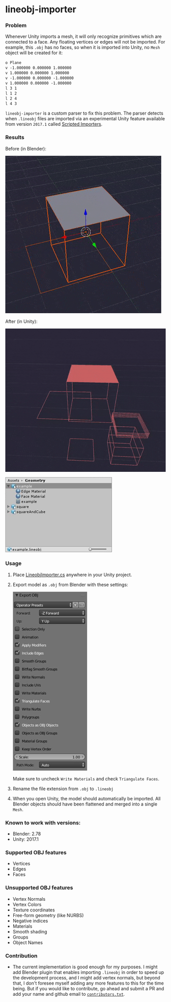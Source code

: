# lineobj-importer
### Problem
Whenever Unity imports a mesh, it will only recognize primitives which are connected to a face. Any floating vertices or edges will not be imported. For example, this `.obj` has no faces, so when it is imported into Unity, no `Mesh` object will be created for it:
```
o Plane
v -1.000000 0.000000 1.000000
v 1.000000 0.000000 1.000000
v -1.000000 0.000000 -1.000000
v 1.000000 0.000000 -1.000000
l 3 1
l 1 2
l 2 4
l 4 3
```
`lineobj-importer` is a custom parser to fix this problem. The parser detects when `.lineobj` files are imported via an experimental Unity feature available from version `2017.1` called [Scripted Importers](https://docs.unity3d.com/Manual/ScriptedImporters.html).

### Results
Before (in Blender):

![Before](/examples/readme/before.gif?raw=true "Before")

After (in Unity):

![Final](/examples/readme/final.gif?raw=true "Final")

![Prefab](/examples/readme/final-prefab.jpg?raw=true "Prefab")

### Usage
1. Place [LineobjImporter.cs](examples/basic-usage/Assets/LineobjImporter.cs) anywhere in your Unity project.
2. Export model as `.obj` from Blender with these settings:

    ![Blender export settings](/examples/readme/blender-export-settings.jpg?raw=true "Blender export settings")

    Make sure to uncheck `Write Materials` and check `Triangulate Faces`.

3. Rename the file extension from `.obj` to `.lineobj`

4. When you open Unity, the model should automatically be imported. All Blender objects should have been flattened and merged into a single `Mesh`.

### Known to work with versions:
* Blender: 2.78
* Unity: 2017.1

### Supported OBJ features
* Vertices
* Edges
* Faces

### Unsupported OBJ features
* Vertex Normals
* Vertex Colors
* Texture coordinates
* Free-form geometry (like NURBS)
* Negative indices
* Materials
* Smooth shading
* Groups
* Object Names

### Contribution
* The current implementation is good enough for my purposes. I might add Blender plugin that enables importing `.lineobj` in order to speed up the development process, and I might add vertex normals, but beyond that, I don't foresee myself adding any more features to this for the time being. But if you would like to contribute, go ahead and submit a PR and add your name and github email to [`contributors.txt`](contributors.txt).

